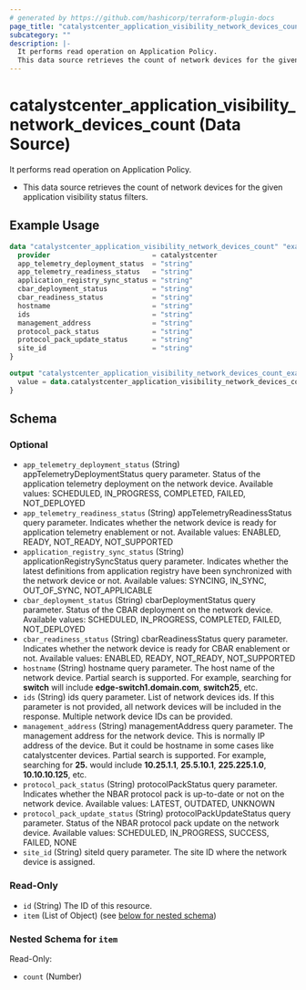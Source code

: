 ```yaml
---
# generated by https://github.com/hashicorp/terraform-plugin-docs
page_title: "catalystcenter_application_visibility_network_devices_count Data Source - terraform-provider-catalystcenter"
subcategory: ""
description: |-
  It performs read operation on Application Policy.
  This data source retrieves the count of network devices for the given application visibility status filters.
---
```


# catalystcenter_application_visibility_network_devices_count (Data Source)

It performs read operation on Application Policy.

- This data source retrieves the count of network devices for the given application visibility status filters.

## Example Usage

```terraform
data "catalystcenter_application_visibility_network_devices_count" "example" {
  provider                         = catalystcenter
  app_telemetry_deployment_status  = "string"
  app_telemetry_readiness_status   = "string"
  application_registry_sync_status = "string"
  cbar_deployment_status           = "string"
  cbar_readiness_status            = "string"
  hostname                         = "string"
  ids                              = "string"
  management_address               = "string"
  protocol_pack_status             = "string"
  protocol_pack_update_status      = "string"
  site_id                          = "string"
}

output "catalystcenter_application_visibility_network_devices_count_example" {
  value = data.catalystcenter_application_visibility_network_devices_count.example.item
}
```

<!-- schema generated by tfplugindocs -->
## Schema

### Optional

- `app_telemetry_deployment_status` (String) appTelemetryDeploymentStatus query parameter. Status of the application telemetry deployment on the network device. Available values: SCHEDULED, IN_PROGRESS, COMPLETED, FAILED, NOT_DEPLOYED
- `app_telemetry_readiness_status` (String) appTelemetryReadinessStatus query parameter. Indicates whether the network device is ready for application telemetry enablement or not. Available values: ENABLED, READY, NOT_READY, NOT_SUPPORTED
- `application_registry_sync_status` (String) applicationRegistrySyncStatus query parameter. Indicates whether the latest definitions from application registry have been synchronized with the network device or not. Available values: SYNCING, IN_SYNC, OUT_OF_SYNC, NOT_APPLICABLE
- `cbar_deployment_status` (String) cbarDeploymentStatus query parameter. Status of the CBAR deployment on the network device. Available values: SCHEDULED, IN_PROGRESS, COMPLETED, FAILED, NOT_DEPLOYED
- `cbar_readiness_status` (String) cbarReadinessStatus query parameter. Indicates whether the network device is ready for CBAR enablement or not. Available values: ENABLED, READY, NOT_READY, NOT_SUPPORTED
- `hostname` (String) hostname query parameter. The host name of the network device.
Partial search is supported. For example, searching for **switch** will include **edge-switch1.domain.com**, **switch25**, etc.
- `ids` (String) ids query parameter. List of network devices ids. If this parameter is not provided, all network devices will be included in the response. Multiple network device IDs can be provided.
- `management_address` (String) managementAddress query parameter. The management address for the network device. This is normally IP address of the device. But it could be hostname in some cases like catalystcenter devices.
Partial search is supported. For example, searching for **25.** would include **10.25.1.1**, **25.5.10.1**, **225.225.1.0**, **10.10.10.125**, etc.
- `protocol_pack_status` (String) protocolPackStatus query parameter. Indicates whether the NBAR protocol pack is up-to-date or not on the network device. Available values: LATEST, OUTDATED, UNKNOWN
- `protocol_pack_update_status` (String) protocolPackUpdateStatus query parameter. Status of the NBAR protocol pack update on the network device. Available values: SCHEDULED, IN_PROGRESS, SUCCESS, FAILED, NONE
- `site_id` (String) siteId query parameter. The site ID where the network device is assigned.

### Read-Only

- `id` (String) The ID of this resource.
- `item` (List of Object) (see [below for nested schema](#nestedatt--item))

<a id="nestedatt--item"></a>
### Nested Schema for `item`

Read-Only:

- `count` (Number)
